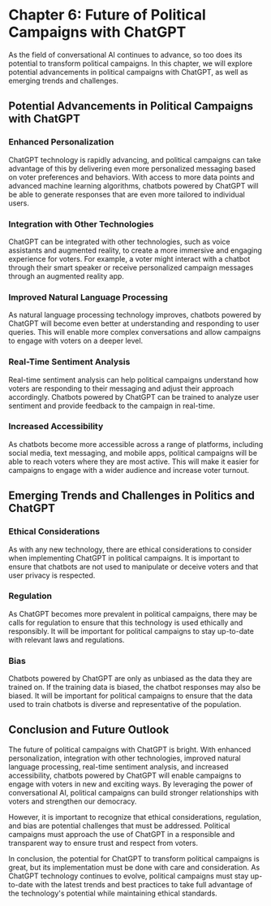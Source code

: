 Chapter 6: Future of Political Campaigns with ChatGPT
=====================================================

As the field of conversational AI continues to advance, so too does its potential to transform political campaigns. In this chapter, we will explore potential advancements in political campaigns with ChatGPT, as well as emerging trends and challenges.

Potential Advancements in Political Campaigns with ChatGPT
----------------------------------------------------------

### Enhanced Personalization

ChatGPT technology is rapidly advancing, and political campaigns can take advantage of this by delivering even more personalized messaging based on voter preferences and behaviors. With access to more data points and advanced machine learning algorithms, chatbots powered by ChatGPT will be able to generate responses that are even more tailored to individual users.

### Integration with Other Technologies

ChatGPT can be integrated with other technologies, such as voice assistants and augmented reality, to create a more immersive and engaging experience for voters. For example, a voter might interact with a chatbot through their smart speaker or receive personalized campaign messages through an augmented reality app.

### Improved Natural Language Processing

As natural language processing technology improves, chatbots powered by ChatGPT will become even better at understanding and responding to user queries. This will enable more complex conversations and allow campaigns to engage with voters on a deeper level.

### Real-Time Sentiment Analysis

Real-time sentiment analysis can help political campaigns understand how voters are responding to their messaging and adjust their approach accordingly. Chatbots powered by ChatGPT can be trained to analyze user sentiment and provide feedback to the campaign in real-time.

### Increased Accessibility

As chatbots become more accessible across a range of platforms, including social media, text messaging, and mobile apps, political campaigns will be able to reach voters where they are most active. This will make it easier for campaigns to engage with a wider audience and increase voter turnout.

Emerging Trends and Challenges in Politics and ChatGPT
------------------------------------------------------

### Ethical Considerations

As with any new technology, there are ethical considerations to consider when implementing ChatGPT in political campaigns. It is important to ensure that chatbots are not used to manipulate or deceive voters and that user privacy is respected.

### Regulation

As ChatGPT becomes more prevalent in political campaigns, there may be calls for regulation to ensure that this technology is used ethically and responsibly. It will be important for political campaigns to stay up-to-date with relevant laws and regulations.

### Bias

Chatbots powered by ChatGPT are only as unbiased as the data they are trained on. If the training data is biased, the chatbot responses may also be biased. It will be important for political campaigns to ensure that the data used to train chatbots is diverse and representative of the population.

Conclusion and Future Outlook
-----------------------------

The future of political campaigns with ChatGPT is bright. With enhanced personalization, integration with other technologies, improved natural language processing, real-time sentiment analysis, and increased accessibility, chatbots powered by ChatGPT will enable campaigns to engage with voters in new and exciting ways. By leveraging the power of conversational AI, political campaigns can build stronger relationships with voters and strengthen our democracy.

However, it is important to recognize that ethical considerations, regulation, and bias are potential challenges that must be addressed. Political campaigns must approach the use of ChatGPT in a responsible and transparent way to ensure trust and respect from voters.

In conclusion, the potential for ChatGPT to transform political campaigns is great, but its implementation must be done with care and consideration. As ChatGPT technology continues to evolve, political campaigns must stay up-to-date with the latest trends and best practices to take full advantage of the technology's potential while maintaining ethical standards.
